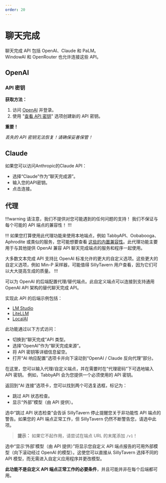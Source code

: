 ```yaml
---
order: 20
---
```


# 聊天完成

聊天完成 API 包括 OpenAI、Claude 和 PaLM。  
WindowAI 和 OpenRouter 也允许连接这些 API。

## OpenAI

### API 密钥

**获取方法：**

1. 访问 [OpenAI](https://platform.openai.com/) 并登录。
2. 使用 "[查看 API 密钥](https://platform.openai.com/account/api-keys)" 选项创建新的 API 密钥。

**重要！**

*丢失的 API 密钥无法恢复！请确保妥善保管！*

## Claude

如果您可以访问Anthropic的Claude API：

- 选择“Claude”作为“聊天完成源”。
- 输入您的API密钥。
- 点击连接。

## 代理

!!!warning
请注意，我们不提供对您可能遇到的任何问题的支持！
我们不保证与每个可能的 API 端点的兼容性！
!!!

!!!
如果您打算使用此代理功能来使用本地端点，例如 TabbyAPI、Oobabooga、Aphrodite 或类似的服务，您可能想要查看 [这些的内置兼容性](https://docs.sillytavern.app/usage/api-connections/)。此代理功能主要用于与其他提供 OpenAI 兼容 API 聊天完成端点的服务和程序一起使用。

大多数文本完成 API 支持比 OpenAI 标准允许的更大的自定义选项。这些更大的自定义选项，例如 Min-P 采样器，可能值得 SillyTavern 用户查看，因为它们可以大大提高生成的质量。
!!!

可以为 OpenAI 的后端配置代理/替代端点。此自定义端点可以连接到支持通用 OpenAI API 架构的替代聊天完成 API。

实现此 API 的后端示例包括：

* [LM Studio](https://lmstudio.ai/)
* [LiteLLM](https://litellm.ai/)
* [LocalAI](https://localai.io/)

此功能通过以下方式访问：

- 切换到“聊天完成”API 类型。
- 选择“OpenAI”作为“聊天完成来源”。
- 将 API 密钥等详细信息留空。
- 打开“AI 响应配置”选项卡并向下滚动到“OpenAI / Claude 反向代理”部分。

在这里，您可以输入代理/自定义端点，并在需要时在“代理密码”下可选地输入 API 密钥。
例如，TabbyAPI 会为您提供一个必须使用的 API 密钥。

返回到“AI 连接”选项卡，您可以找到两个可选复选框，标记为：

- 跳过 API 状态检查。
- 显示“外部”模型（由 API 提供）。

选中“跳过 API 状态检查”会告诉 SillyTavern 停止提醒您关于非功能性 API 端点的警告。如果您的 API 端点正常工作，但 SillyTavern 仍然不断警告您，请选中此项。

> **提示：** 如果它不起作用，请尝试在端点 URL 的末尾添加 `/v1`！

选中“显示‘外部’模型（由 API 提供）”将显示您自定义 API 端点报告的可用外部模型（向下滚动经过 OpenAI 的模型）。这使您可以直接从 SillyTavern 选择不同的 API 模型，而无需进入自定义应用程序并更改模型。

**此功能不是自定义 API 端点正常工作的必要条件**，并且可能并非在每个后端都可用。
